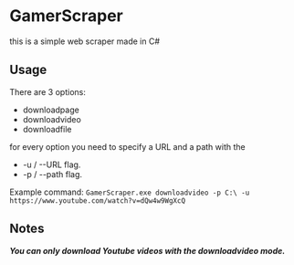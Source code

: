 # GamerScraper
this is a simple web scraper made in C#

## **Usage** 

There are 3 options:
- downloadpage
- downloadvideo
- downloadfile

for every option you need to specify a URL and a path with the 
- -u / --URL flag.
- -p / --path flag.

Example command: ``` GamerScraper.exe downloadvideo -p C:\ -u https://www.youtube.com/watch?v=dQw4w9WgXcQ ```

## **Notes**
***You can only download Youtube videos with the downloadvideo mode.***
